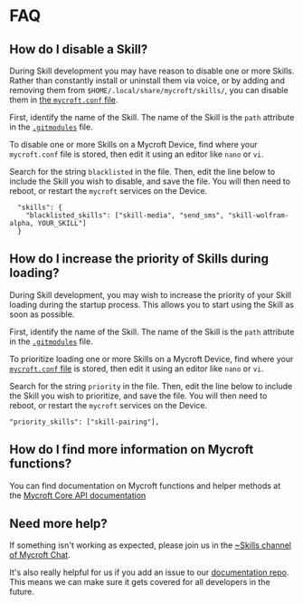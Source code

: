 # FAQ

## How do I disable a Skill?

During Skill development you may have reason to disable one or more Skills. Rather than constantly install or uninstall them via voice, or by adding and removing them from `$HOME/.local/share/mycroft/skills/`, you can disable them in [the `mycroft.conf` file](https://mycroft.ai/documentation/mycroft-conf/).

First, identify the name of the Skill. The name of the Skill is the `path` attribute in the [`.gitmodules`](https://github.com/MycroftAI/mycroft-skills/blob/master/.gitmodules) file.

To disable one or more Skills on a Mycroft Device, find where your `mycroft.conf` file is stored, then edit it using an editor like `nano` or `vi`.

Search for the string `blacklisted` in the file. Then, edit the line below to include the Skill you wish to disable, and save the file. You will then need to reboot, or restart the `mycroft` services on the Device.

```text
  "skills": {
    "blacklisted_skills": ["skill-media", "send_sms", "skill-wolfram-alpha, YOUR_SKILL"]
  }
```

## How do I increase the priority of Skills during loading?

During Skill development, you may wish to increase the priority of your Skill loading during the startup process. This allows you to start using the Skill as soon as possible.

First, identify the name of the Skill. The name of the Skill is the `path` attribute in the [`.gitmodules`](https://github.com/MycroftAI/mycroft-skills/blob/master/.gitmodules) file.

To prioritize loading one or more Skills on a Mycroft Device, find where your [`mycroft.conf` file](https://mycroft.ai/documentation/mycroft-conf/) is stored, then edit it using an editor like `nano` or `vi`.

Search for the string `priority` in the file. Then, edit the line below to include the Skill you wish to prioritize, and save the file. You will then need to reboot, or restart the `mycroft` services on the Device.

```text
"priority_skills": ["skill-pairing"],
```

## How do I find more information on Mycroft functions?

You can find documentation on Mycroft functions and helper methods at the [Mycroft Core API documentation](https://mycroft-core.readthedocs.io/en/master/)

## Need more help?

If something isn't working as expected, please join us in the [~Skills channel of Mycroft Chat](https://chat.mycroft.ai/community/channels/skills).

It's also really helpful for us if you add an issue to our [documentation repo](https://github.com/MycroftAI/documentation/issues). This means we can make sure it gets covered for all developers in the future.

